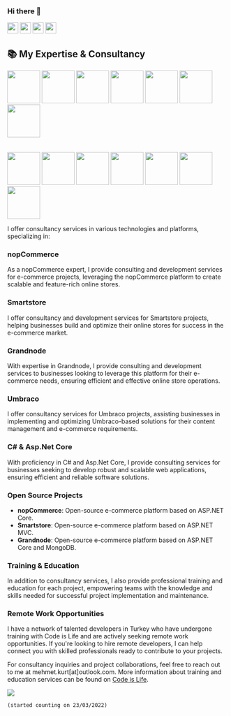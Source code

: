 ### Hi there 👋

<a href="https://www.twitter.com/fikirmuptelasi"><img src="https://img.shields.io/badge/twitter-%231DA1F2.svg?&style=for-the-badge&logo=twitter&logoColor=white" height=25></a> <a href="https://www.linkedin.com/in/mehmetkurt"><img src="https://img.shields.io/badge/linkedin-%230077B5.svg?&style=for-the-badge&logo=linkedin&logoColor=white" height=25></a> <a href="https://www.instagram.com/truefalseman"><img src="https://img.shields.io/badge/instagram-%23E4405F.svg?&style=for-the-badge&logo=instagram&logoColor=white" height=25></a>
<a href="https://www.youtube.com/codeislifes"><img src="https://img.shields.io/badge/youtube-%230077B5.svg?&style=for-the-badge&logo=youtube&logoColor=white" height=25></a>

## 📚 My Expertise & Consultancy

<code><img height="75" src="https://cdn.worldvectorlogo.com/logos/c--4.svg"></code>
<code><img height="75" src="https://cdn.worldvectorlogo.com/logos/logo-javascript.svg"></code>
<code><img height="75" src="https://cdn.worldvectorlogo.com/logos/python-5.svg"></code>
<code><img height="75" src="https://cdn.worldvectorlogo.com/logos/postgresql.svg"></code>
<code><img height="75" src="https://cdn.worldvectorlogo.com/logos/redis.svg"></code>
<code><img height="75" src="https://cdn.worldvectorlogo.com/logos/vue-9.svg"></code>
<code><img height="75" src="https://cdn.worldvectorlogo.com/logos/angular-icon-1.svg"></code>
<br><br><br>
<code><img height="75" src="https://cdn.worldvectorlogo.com/logos/rabbitmq.svg"></code>
<code><img height="75" src="https://cdn.worldvectorlogo.com/logos/docker.svg"></code>
<code><img height="75" src="https://cdn.worldvectorlogo.com/logos/linux-tux.svg"></code>
<code><img height="75" src="https://cdn.worldvectorlogo.com/logos/adobe-photoshop-cs6.svg"></code>
<code><img height="75" src="https://cdn.worldvectorlogo.com/logos/adobe-illustrator-cs6.svg"></code>
<code><img height="75" src="https://cdn.worldvectorlogo.com/logos/adobe-experience-design-1.svg"></code>
<code><img height="75" src="https://www.nopcommerce.com/images/nopLogos/nopCommerce/nopcommerce_logo.svg"></code>

<p>I offer consultancy services in various technologies and platforms, specializing in:</p>

### nopCommerce
As a nopCommerce expert, I provide consulting and development services for e-commerce projects, leveraging the nopCommerce platform to create scalable and feature-rich online stores.

### Smartstore
I offer consultancy and development services for Smartstore projects, helping businesses build and optimize their online stores for success in the e-commerce market.

### Grandnode
With expertise in Grandnode, I provide consulting and development services to businesses looking to leverage this platform for their e-commerce needs, ensuring efficient and effective online store operations.

### Umbraco
I offer consultancy services for Umbraco projects, assisting businesses in implementing and optimizing Umbraco-based solutions for their content management and e-commerce requirements.

### C# & Asp.Net Core
With proficiency in C# and Asp.Net Core, I provide consulting services for businesses seeking to develop robust and scalable web applications, ensuring efficient and reliable software solutions.

### Open Source Projects
- **nopCommerce**: Open-source e-commerce platform based on ASP.NET Core.
- **Smartstore**: Open-source e-commerce platform based on ASP.NET MVC.
- **Grandnode**: Open-source e-commerce platform based on ASP.NET Core and MongoDB.

### Training & Education
In addition to consultancy services, I also provide professional training and education for each project, empowering teams with the knowledge and skills needed for successful project implementation and maintenance. 

### Remote Work Opportunities
I have a network of talented developers in Turkey who have undergone training with Code is Life and are actively seeking remote work opportunities. If you're looking to hire remote developers, I can help connect you with skilled professionals ready to contribute to your projects.

For consultancy inquiries and project collaborations, feel free to reach out to me at mehmet.kurt[at]outlook.com. More information about training and education services can be found on [Code is Life](https://www.codeislife.com.tr).

![](https://komarev.com/ghpvc/?username=mehmetkurt&color=red)

<code>(started counting on 23/03/2022)</code>
